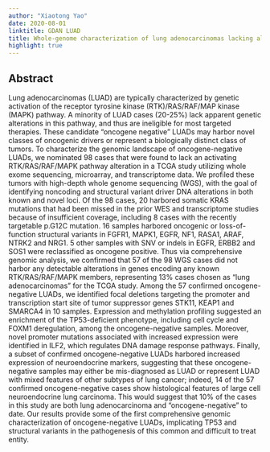 ```yaml
---
author: "Xiaotong Yao"
date: 2020-08-01
linktitle: GDAN LUAD
title: Whole-genome characterization of lung adenocarcinomas lacking alterations in RTK/RAS/RAF pathway
highlight: true
---
```


## **Abstract**
Lung adenocarcinomas (LUAD) are typically characterized by genetic activation of the receptor tyrosine kinase (RTK)/RAS/RAF/MAP kinase (MAPK) pathway. A minority of LUAD cases (20-25%) lack apparent genetic alterations in this pathway, and thus are ineligible for most targeted therapies. These candidate “oncogene negative” LUADs may harbor novel classes of oncogenic drivers or represent a biologically distinct class of tumors. To characterize the genomic landscape of oncogene-negative LUADs, we nominated 98 cases that were found to lack an activating RTK/RAS/RAF/MAPK pathway alteration in a TCGA study utilizing whole exome sequencing, microarray, and transcriptome data. We profiled these tumors with high-depth whole genome sequencing (WGS), with the goal of identifying noncoding and structural variant driver DNA alterations in both known and novel loci. Of the 98 cases, 20 harbored somatic KRAS mutations that had been missed in the prior WES and transcriptome studies because of insufficient coverage, including 8 cases with the recently targetable p.G12C mutation. 16 samples harbored oncogenic or loss-of-function structural variants in FGFR1, MAPK1, EGFR, NF1, RASA1, ARAF, NTRK2 and NRG1. 5 other samples with SNV or indels in EGFR, ERBB2 and SOS1 were reclassified as oncogene positive. Thus via comprehensive genomic analysis, we confirmed that 57 of the 98 WGS cases did not harbor any detectable alterations in genes encoding any known RTK/RAS/RAF/MAPK members, representing 13% cases chosen as “lung adenocarcinomas” for the TCGA study. Among the 57 confirmed oncogene-negative LUADs, we identified focal deletions targeting the promoter and transcription start site of tumor suppressor genes STK11, KEAP1 and SMARCA4 in 10 samples. Expression and methylation profiling suggested an enrichment of the TP53-deficient phenotype, including cell cycle and FOXM1 deregulation, among the oncogene-negative samples. Moreover, novel promoter mutations associated with increased expression were identified in ILF2, which regulates DNA damage response pathways. Finally, a subset of confirmed oncogene-negative LUADs harbored increased expression of neuroendocrine markers, suggesting that these oncogene-negative samples may either be mis-diagnosed as LUAD or represent LUAD with mixed features of other subtypes of lung cancer; indeed, 14 of the 57 confirmed oncogene-negative cases show histological features of large cell neuroendocrine lung carcinoma. This would suggest that 10% of the cases in this study are both lung adenocarcinoma and “oncogene-negative” to date. Our results provide some of the first comprehensive genomic characterization of oncogene-negative LUADs, implicating TP53 and structural variants in the pathogenesis of this common and difficult to treat entity.